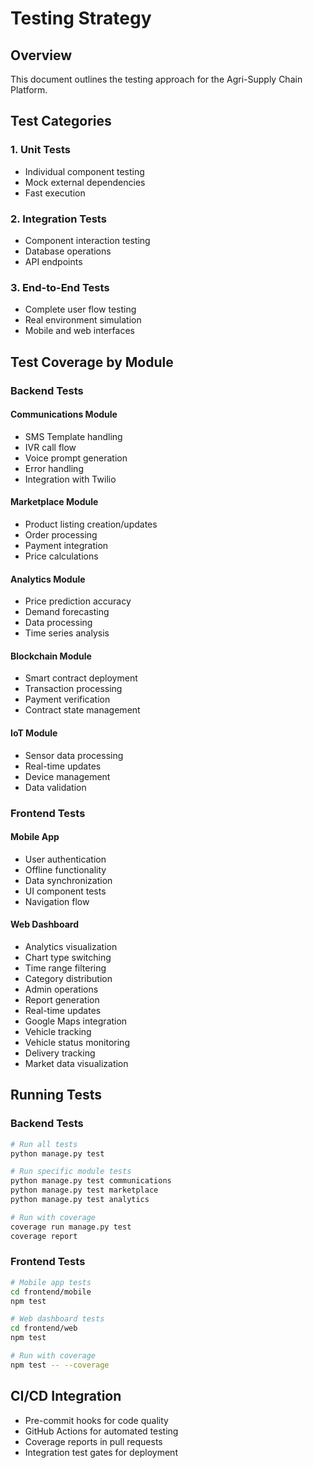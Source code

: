 # Testing Strategy

## Overview
This document outlines the testing approach for the Agri-Supply Chain Platform.

## Test Categories

### 1. Unit Tests
- Individual component testing
- Mock external dependencies
- Fast execution

### 2. Integration Tests
- Component interaction testing
- Database operations
- API endpoints

### 3. End-to-End Tests
- Complete user flow testing
- Real environment simulation
- Mobile and web interfaces

## Test Coverage by Module

### Backend Tests

#### Communications Module
- SMS Template handling
- IVR call flow
- Voice prompt generation
- Error handling
- Integration with Twilio

#### Marketplace Module
- Product listing creation/updates
- Order processing
- Payment integration
- Price calculations

#### Analytics Module
- Price prediction accuracy
- Demand forecasting
- Data processing
- Time series analysis

#### Blockchain Module
- Smart contract deployment
- Transaction processing
- Payment verification
- Contract state management

#### IoT Module
- Sensor data processing
- Real-time updates
- Device management
- Data validation

### Frontend Tests

#### Mobile App
- User authentication
- Offline functionality
- Data synchronization
- UI component tests
- Navigation flow

#### Web Dashboard
- Analytics visualization
- Chart type switching
- Time range filtering
- Category distribution
- Admin operations
- Report generation
- Real-time updates
- Google Maps integration
- Vehicle tracking
- Vehicle status monitoring
- Delivery tracking
- Market data visualization

## Running Tests

### Backend Tests
```bash
# Run all tests
python manage.py test

# Run specific module tests
python manage.py test communications
python manage.py test marketplace
python manage.py test analytics

# Run with coverage
coverage run manage.py test
coverage report
```

### Frontend Tests
```bash
# Mobile app tests
cd frontend/mobile
npm test

# Web dashboard tests
cd frontend/web
npm test

# Run with coverage
npm test -- --coverage
```

## CI/CD Integration
- Pre-commit hooks for code quality
- GitHub Actions for automated testing
- Coverage reports in pull requests
- Integration test gates for deployment 